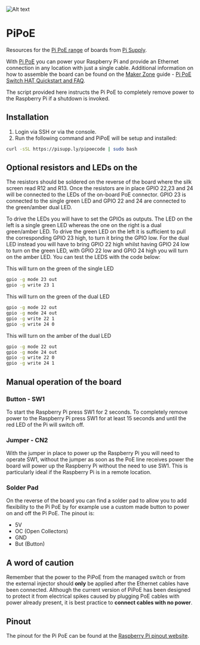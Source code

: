 ![Alt text](https://user-images.githubusercontent.com/16068311/30545146-b3dff91c-9c80-11e7-8282-dc3888f70f32.png?raw=true "Optional Title")
# PiPoE
Resources for the [Pi PoE range](http://pipoe.net) of boards from [Pi Supply](https://www.pi-supply.com).

With [Pi PoE](https://www.pi-supply.com/product/pi-poe-switch-hat-power-over-ethernet-for-raspberry-pi/) you can power your Raspberry Pi and provide an Ethernet connection in any location with just a single cable. Additional information on how to assemble the board can be found on the [Maker Zone](https://www.pi-supply.com/make) guide - [Pi PoE Switch HAT Quickstart and FAQ](https://www.pi-supply.com/make/pi-poe-switch-hat-quickstart-faq/). 

The script provided here instructs the Pi PoE to completely remove power to the Raspberry Pi if a shutdown is invoked.

## Installation
1. Login via SSH or via the console.
2. Run the following command and PiPoE will be setup and installed:
```bash
curl -sSL https://pisupp.ly/pipoecode | sudo bash
```

## Optional resistors and LEDs on the 
The resistors should be soldered on the reverse of the board where the silk screen read R12 and R13. Once the resistors are in place GPIO 22,23 and 24 will be connected to the LEDs of the on-board PoE connector. GPIO 23 is connected to the single green LED and GPIO 22 and 24 are connected to the green/amber dual LED.

To drive the LEDs you will have to set the GPIOs as outputs. The LED on the left is a single green LED whereas the one on the right is a dual green/amber LED. To drive the green LED on the left it is sufficient to pull the corresponding GPIO 23 high, to turn it bring the GPIO low. For the dual LED instead you will have to bring GPIO 22 high whilst having GPIO 24 low to turn on the green LED, with GPIO 22 low and GPIO 24 high you will turn on the amber LED.
You can test the LEDS with the code below:

This will turn on the green of the single LED
```bash
gpio -g mode 23 out
gpio -g write 23 1
```
This will turn on the green of the dual LED
```bash
gpio -g mode 22 out
gpio -g mode 24 out
gpio -g write 22 1
gpio -g write 24 0
```
This will turn on the amber of the dual LED
```bash
gpio -g mode 22 out
gpio -g mode 24 out
gpio -g write 22 0
gpio -g write 24 1
```

## Manual operation of the board
### Button - SW1
To start the Raspberry Pi press SW1 for 2 seconds.
To completely remove power to the Raspberry Pi press SW1 for at least 15 seconds and until the red LED of the Pi will switch off.
### Jumper - CN2
With the jumper in place to power up the Raspberry Pi you will need to operate SW1, without the jumper as soon as the PoE line receives power the board will power up the Raspberry Pi without the need to use SW1. This is particularly ideal if the Raspberry Pi is in a remote location.
### Solder Pad
On the reverse of the board you can find a solder pad to allow you to add flexibility to the Pi PoE by for example use a custom made button to power on and off the Pi PoE.
The pinout is:
* 5V
* OC (Open Collectors)
* GND
* But (Button)

## A word of caution
Remember that the power to the PiPoE from the managed switch or from the external injector should **only** be applied after the Ethernet cables have been connected. Although the current version of PiPoE has been designed to protect it from electrical spikes caused by plugging PoE cables with power already present, it is best practice to **connect cables with no power**.

## Pinout
The pinout for the Pi PoE can be found at the [Raspberry Pi pinout website](https://pinout.xyz/pinout/pi_poe_switch_hat).
